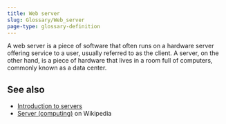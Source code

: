 ```yaml
---
title: Web server
slug: Glossary/Web_server
page-type: glossary-definition
---
```


A web server is a piece of software that often runs on a hardware server offering service to a user, usually referred to as the client. A server, on the other hand, is a piece of hardware that lives in a room full of computers, commonly known as a data center.

## See also

- [Introduction to servers](/en-US/docs/Learn/Common_questions/Web_mechanics/What_is_a_web_server)
- [Server (computing)](<https://en.wikipedia.org/wiki/Server_(computing)>) on Wikipedia
